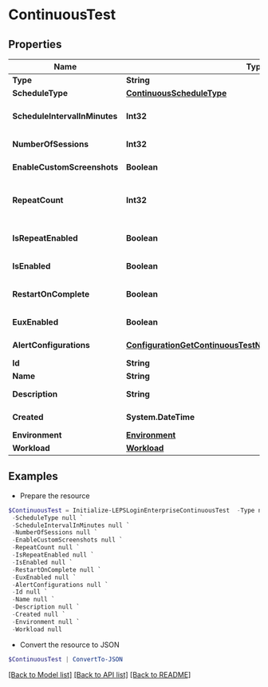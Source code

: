# ContinuousTest
## Properties

Name | Type | Description | Notes
------------ | ------------- | ------------- | -------------
**Type** | **String** |  | 
**ScheduleType** | [**ContinuousScheduleType**](ContinuousScheduleType.md) |  | [optional] 
**ScheduleIntervalInMinutes** | **Int32** | Schedule interval in minutes | [optional] 
**NumberOfSessions** | **Int32** | Number of sessions | [optional] 
**EnableCustomScreenshots** | **Boolean** | Enable script screenshots | [optional] 
**RepeatCount** | **Int32** | Number of times the schedule is repeated | [optional] 
**IsRepeatEnabled** | **Boolean** | Enable schedule repeating | [optional] 
**IsEnabled** | **Boolean** | Enable schedule | [optional] 
**RestartOnComplete** | **Boolean** | Enable restarting on completion | [optional] 
**EuxEnabled** | **Boolean** | Enable Eux Analysis | [optional] 
**AlertConfigurations** | [**ConfigurationGetContinuousTestNotifications200ResponseInner[]**](ConfigurationGetContinuousTestNotifications200ResponseInner.md) | Alert configurations | [optional] 
**Id** | **String** | Test id | [optional] 
**Name** | **String** | Test name | [optional] 
**Description** | **String** | Test description | [optional] 
**Created** | **System.DateTime** | Created date-time | [optional] 
**Environment** | [**Environment**](Environment.md) |  | [optional] 
**Workload** | [**Workload**](Workload.md) |  | [optional] 

## Examples

- Prepare the resource
```powershell
$ContinuousTest = Initialize-LEPSLoginEnterpriseContinuousTest  -Type null `
 -ScheduleType null `
 -ScheduleIntervalInMinutes null `
 -NumberOfSessions null `
 -EnableCustomScreenshots null `
 -RepeatCount null `
 -IsRepeatEnabled null `
 -IsEnabled null `
 -RestartOnComplete null `
 -EuxEnabled null `
 -AlertConfigurations null `
 -Id null `
 -Name null `
 -Description null `
 -Created null `
 -Environment null `
 -Workload null
```

- Convert the resource to JSON
```powershell
$ContinuousTest | ConvertTo-JSON
```

[[Back to Model list]](../README.md#documentation-for-models) [[Back to API list]](../README.md#documentation-for-api-endpoints) [[Back to README]](../README.md)

